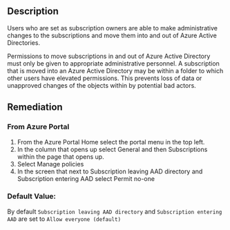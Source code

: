 ## Description

Users who are set as subscription owners are able to make administrative changes to the subscriptions and move them into and out of Azure Active Directories.

Permissions to move subscriptions in and out of Azure Active Directory must only be given to appropriate administrative personnel. A subscription that is moved into an Azure Active Directory may be within a folder to which other users have elevated permissions. This prevents loss of data or unapproved changes of the objects within by potential bad actors.

## Remediation

### From Azure Portal

  1. From the Azure Portal Home select the portal menu in the top left.
  2. In the column that opens up select General and then Subscriptions within the page that opens up.
  3. Select Manage policies
  4. In the screen that next to Subscription leaving AAD directory and Subscription entering AAD select Permit no-one

### Default Value:

By default `Subscription leaving AAD directory` and `Subscription entering AAD` are set to `Allow everyone (default)`